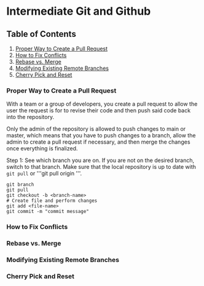 # Intermediate Git and Github

## Table of Contents

1. [Proper Way to Create a Pull Request](#Proper-Way-to-Create-a-Pull-Request)
2. [How to Fix Conflicts](#How-to-Fix-Conflicts)
3. [Rebase vs. Merge](#Rebase-vs.-Merge)
4. [Modifying Existing Remote Branches](#Modifying-Existing-Remote-Branches)
5. [Cherry Pick and Reset](#Cherry-Pick-and-Reset)

### Proper Way to Create a Pull Request

With a team or a group of developers, you create a pull request to allow the user the request is for to revise their code and then push said code back into the repository. 

Only the admin of the repository is allowed to push changes to main or master, which means that you have to push changes to a branch, allow the admin to create a pull request if necessary, and then merge the changes once everything is finalized. 

Step 1: See which branch you are on. If you are not on the desired branch, switch to that branch. Make sure that the local repository is up to date with ```git pull``` or '''git pull origin <branch-name>'''. 
```shell
git branch
git pull
git checkout -b <branch-name>
# Create file and perform changes
git add <file-name>
git commit -m "commit message"
```

### How to Fix Conflicts



### Rebase vs. Merge



### Modifying Existing Remote Branches



### Cherry Pick and Reset